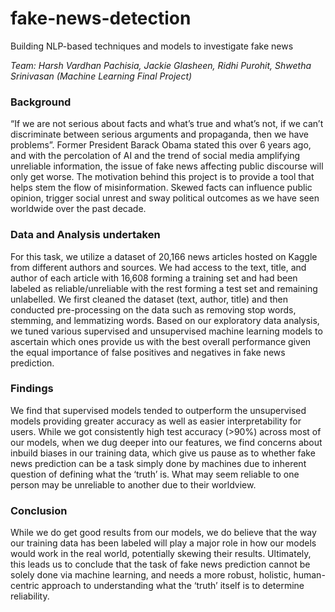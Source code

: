 # fake-news-detection
Building NLP-based techniques and models to investigate fake news

*Team: Harsh Vardhan Pachisia, Jackie Glasheen, Ridhi Purohit, Shwetha Srinivasan (Machine Learning Final Project)*

### Background
“If we are not serious about facts and what’s true and what’s not, if we can’t discriminate between serious arguments and propaganda, then we have problems”. Former President Barack Obama stated this over 6 years ago, and with the percolation of AI and the trend of social media amplifying unreliable information, the issue of fake news affecting public discourse will only get worse. The motivation behind this project is to provide a tool that helps stem the flow of misinformation. Skewed facts can influence public opinion, trigger social unrest and sway political outcomes as we have seen worldwide over the past decade.

### Data and Analysis undertaken
For this task, we utilize a dataset of 20,166 news articles hosted on Kaggle from different authors and sources. We had access to the text, title, and author of each article with 16,608 forming a training set and had been labeled as reliable/unreliable with the rest forming a test set and remaining unlabelled. We first cleaned the dataset (text, author, title) and then conducted pre-processing on the data such as removing stop words, stemming, and lemmatizing words. Based on our exploratory data analysis, we tuned various supervised and unsupervised machine learning models to ascertain which ones provide us with the best overall performance given the equal importance of false positives and negatives in fake news prediction.

### Findings
We find that supervised models tended to outperform the unsupervised models providing greater accuracy as well as easier interpretability for users. While we got consistently high test accuracy (>90%) across most of our models, when we dug deeper into our features, we find concerns about inbuild biases in our training data, which give us pause as to whether fake news prediction can be a task simply done by machines due to inherent question of defining what the ‘truth’ is. What may seem reliable to one person may be unreliable to another due to their worldview.

### Conclusion
While we do get good results from our models, we do believe that the way our training data has been labeled will play a major role in how our models would work in the real world, potentially skewing their results. Ultimately, this leads us to conclude that the task of fake news prediction cannot be solely done via machine learning, and needs a more robust, holistic, human-centric approach to understanding what the ‘truth’ itself is to determine reliability.
